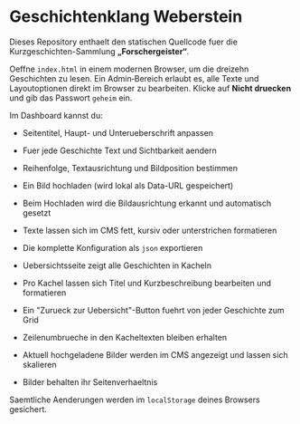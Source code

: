 # Geschichtenklang Weberstein

Dieses Repository enthaelt den statischen Quellcode fuer die Kurzgeschichten-Sammlung **„Forschergeister“**.

Oeffne `index.html` in einem modernen Browser, um die dreizehn Geschichten zu lesen. Ein Admin‑Bereich erlaubt es, alle Texte und Layoutoptionen direkt im Browser zu bearbeiten. Klicke auf **Nicht druecken** und gib das Passwort `geheim` ein.

Im Dashboard kannst du:

- Seitentitel, Haupt- und Unterueberschrift anpassen
- Fuer jede Geschichte Text und Sichtbarkeit aendern
- Reihenfolge, Textausrichtung und Bildposition bestimmen
- Ein Bild hochladen (wird lokal als Data-URL gespeichert)
- Beim Hochladen wird die Bildausrichtung erkannt und automatisch gesetzt
- Texte lassen sich im CMS fett, kursiv oder unterstrichen formatieren
- Die komplette Konfiguration als `json` exportieren

- Uebersichtsseite zeigt alle Geschichten in Kacheln
- Pro Kachel lassen sich Titel und Kurzbeschreibung bearbeiten und formatieren
- Ein "Zurueck zur Uebersicht"-Button fuehrt von jeder Geschichte zum Grid
- Zeilenumbrueche in den Kacheltexten bleiben erhalten
- Aktuell hochgeladene Bilder werden im CMS angezeigt und lassen sich skalieren
- Bilder behalten ihr Seitenverhaeltnis

Saemtliche Aenderungen werden im `localStorage` deines Browsers gesichert.
